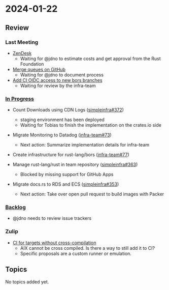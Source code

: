 # 2024-01-22

## Review

### Last Meeting

- [ZenDesk](https://rust-lang.zulipchat.com/#narrow/stream/242791-t-infra/topic/ZenDesk)
  - Waiting for @jdno to estimate costs and get approval from the Rust Foundation
- [Merge queues on GitHub](https://rust-lang.zulipchat.com/#narrow/stream/242791-t-infra/topic/merge.20queue.20for.20miri-test-libstd.3F)
  - Waiting for @jdno to document process
- [Add CI OIDC access to new bors branches](https://github.com/rust-lang/simpleinfra/pull/355)
  - Waiting for review by the infra-team

### [In Progress](https://github.com/orgs/rust-lang/projects/24/views/1)

- Count Downloads using CDN Logs ([simpleinfra#372](https://github.com/rust-lang/simpleinfra/issues/372))
  - staging environment has been deployed
  - Waiting for Tobias to finish the implementation on the crates.io side

- Migrate Monitoring to Datadog ([infra-team#73](https://github.com/rust-lang/infra-team/issues/73))
  - Next action: Summarize implementation details for infra-team

- Create infrastructure for rust-lang/bors ([infra-team#77](https://github.com/rust-lang/infra-team/issues/77))

- Manage rust-lang/rust in team repository ([simpleinfra#363](https://github.com/rust-lang/simpleinfra/issues/363))
  - Blocked by missing support for GitHub Apps

- Migrate docs.rs to RDS and ECS ([simpleinfra#353](https://github.com/rust-lang/simpleinfra/issues/353))
  - Next action: Take over open pull request to build images with Packer

### [Backlog](https://github.com/orgs/rust-lang/projects/24/views/1)

- @jdno needs to review issue trackers

### Zulip

- [CI for targets without cross-compilation](https://rust-lang.zulipchat.com/#narrow/stream/242791-t-infra/topic/CI.20for.20targets.20without.20cross-compilation)
  - AIX cannot be cross compiled. Is there a way to still add it to CI?
  - Specific proposals are a custom runner or emulation.

## Topics

No topics added yet.
